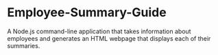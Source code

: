 # Employee-Summary-Guide
A Node.js command-line application that takes information about employees and generates an HTML webpage that displays each of their summaries.
